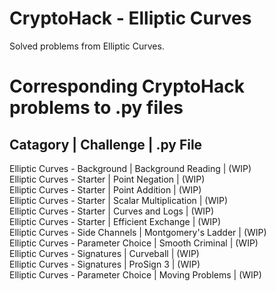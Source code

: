 # CryptoHack - Elliptic Curves
Solved problems from Elliptic Curves.

# Corresponding CryptoHack problems to .py files
## Catagory | Challenge | .py File <br>

Elliptic Curves - Background | Background Reading | (WIP)<br>
Elliptic Curves - Starter | Point Negation | (WIP)<br>
Elliptic Curves - Starter | Point Addition | (WIP)<br>
Elliptic Curves - Starter | Scalar Multiplication | (WIP)<br>
Elliptic Curves - Starter | Curves and Logs | (WIP)<br>
Elliptic Curves - Starter | Efficient Exchange | (WIP)<br>
Elliptic Curves - Side Channels | Montgomery's Ladder | (WIP)<br>
Elliptic Curves - Parameter Choice | Smooth Criminal | (WIP)<br>
Elliptic Curves - Signatures | Curveball | (WIP)<br>
Elliptic Curves - Signatures | ProSign 3 | (WIP)<br>
Elliptic Curves - Parameter Choice | Moving Problems | (WIP)<br>
